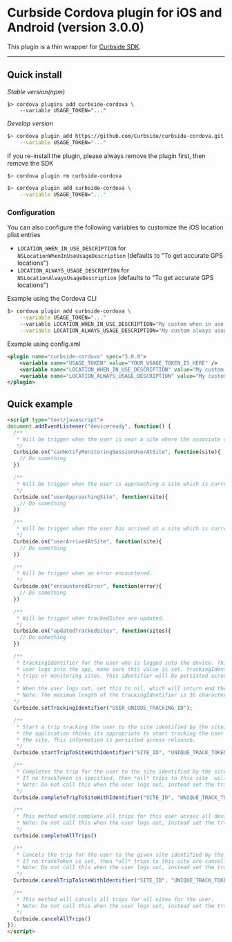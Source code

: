 # Curbside Cordova plugin for iOS and Android (version 3.0.0)

This plugin is a thin wrapper for [Curbside SDK](https://developer.curbside.com/docs/).

---

## Quick install

_Stable version(npm)_

```
$> cordova plugins add curbside-cordova \
    --variable USAGE_TOKEN="..."
```

_Develop version_

```bash
$> cordova plugin add https://github.com/Curbside/curbside-cordova.git \
    --variable USAGE_TOKEN="..."
```

If you re-install the plugin, please always remove the plugin first, then remove the SDK

```bash
$> cordova plugin rm curbside-cordova

$> cordova plugin add curbside-cordova \
    --variable USAGE_TOKEN="..."
```

### Configuration

You can also configure the following variables to customize the iOS location plist entries

* `LOCATION_WHEN_IN_USE_DESCRIPTION` for `NSLocationWhenInUseUsageDescription` (defaults to "To get accurate GPS
  locations")
* `LOCATION_ALWAYS_USAGE_DESCRIPTION` for `NSLocationAlwaysUsageDescription` (defaults to "To get accurate GPS
  locations")

Example using the Cordova CLI

```bash
$> cordova plugin add curbside-cordova \
    --variable USAGE_TOKEN="..."
    --variable LOCATION_WHEN_IN_USE_DESCRIPTION="My custom when in use message" \
    --variable LOCATION_ALWAYS_USAGE_DESCRIPTION="My custom always usage message"
```

Example using config.xml

```xml
<plugin name="curbside-cordova" spec="3.0.0">
    <variable name="USAGE_TOKEN" value="YOUR_USAGE_TOKEN_IS_HERE" />
    <variable name="LOCATION_WHEN_IN_USE_DESCRIPTION" value="My custom when in use message" />
    <variable name="LOCATION_ALWAYS_USAGE_DESCRIPTION" value="My custom always usage message" />
</plugin>
```

## Quick example

```html
<script type="text/javascript">
document.addEventListener("deviceready", function() {
  /**
   * Will be trigger when the user is near a site where the associate can be notified of the user arrival.
   */
  Curbside.on("canNotifyMonitoringSessionUserAtSite", function(site){
    // Do something
  })

  /**
   * Will be trigger when the user is approaching a site which is currently tracked for a trip.
   */
  Curbside.on("userApproachingSite", function(site){
    // Do something
  })

  /**
   * Will be trigger when the user has arrived at a site which is currently tracked for a trip.
   */
  Curbside.on("userArrivedAtSite", function(site){
    // Do something
  })

  /**
   * Will be trigger when an error encountered.
   */
  Curbside.on("encounteredError", function(error){
    // Do something
  })

  /**
   * Will be trigger when trackedSites are updated.
   */
  Curbside.on("updatedTrackedSites", function(sites){
    // Do something
  })

  /**
   * trackingIdentifier for the user who is logged into the device. This may be nil when the app is started, but as the
   * user logs into the app, make sure this value is set. trackingIdentifier needs to be set to use session specific methods for starting
   * trips or monitoring sites. This identifier will be persisted across application restarts.
   *
   * When the user logs out, set this to nil, which will inturn end the user session or monitoring session.
   * Note: The maximum length of the trackingIdentifier is 36 characters.
  */
  Curbside.setTrackingIdentifier("USER_UNIQUE_TRACKING_ID");

  /**
   * Start a trip tracking the user to the site identified by the siteID. Call this method when
   * the application thinks its appropriate to start tracking the user eg. Order is ready to be picked up at
   * the site. This information is persisted across relaunch.
   */
  Curbside.startTripToSiteWithIdentifier("SITE_ID", "UNIQUE_TRACK_TOKEN");

  /**
   * Completes the trip for the user to the site identified by the siteID with the given trackToken.
   * If no trackToken is specified, then *all* trips to this site  will be completed.
   * Note: Do not call this when the user logs out, instead set the trackingIdentifier to nil when the user logs out.
   */
  Curbside.completeTripToSiteWithIdentifier("SITE_ID", "UNIQUE_TRACK_TOKEN");

  /**
   * This method would complete all trips for this user across all devices.
   * Note: Do not call this when the user logs out, instead set the trackingIdentifier to nil when the user logs out.
   */
  curbside.completeAllTrips()

  /**
   * Cancels the trip for the user to the given site identified by the siteID with the given trackToken.
   * If no trackToken is set, then *all* trips to this site are cancelled.
   * Note: Do not call this when the user logs out, instead set the trackingIdentifier to nil when the user logs out.
   */
  Curbside.cancelTripToSiteWithIdentifier("SITE_ID", "UNIQUE_TRACK_TOKEN")

  /**
   * This method will cancels all trips for all sites for the user.
   * Note: Do not call this when the user logs out, instead set the trackingIdentifier to nil when the user logs out.
   */
  Curbside.cancelAllTrips()
});
</script>
```
